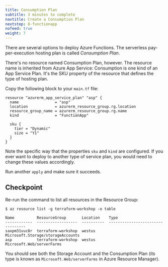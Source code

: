 ```yaml
---
title: Consumption Plan
subtitle: 3 minutes to complete
navtitle: Create a Consumption Plan
nextstep: 8-functionapp
nofeed: true
weight: 7
---
```


There are several options to deploy Azure Functions. The serverless pay-per-execution hosting plan is called *Consumption Plan*.

There's no resource named Consumption Plan, however. The resource name is inherited from Azure App Service: Consumption is one kind of an App Service Plan. It's the SKU property of the resource that defines the type of hosting plan.

Copy the following block to your `main.tf` file:

``` hcl
resource "azurerm_app_service_plan" "asp" {
  name                = "asp"
  location            = azurerm_resource_group.rg.location
  resource_group_name = azurerm_resource_group.rg.name
  kind                = "FunctionApp"

  sku {
    tier = "Dynamic"
    size = "Y1"
  }
}
```

Note the specific way that the properties `sku` and `kind` are configured. If you ever want to deploy to another type of service plan, you would need to change these values accordingly.

Run another `apply` and make sure it succeeds.

## Checkpoint

Re-run the command to list all resources in the Resource Group:

```
$ az resource list -g terraform-workshop -o table

Name          ResourceGroup       Location    Type
------------  ------------------  ----------  ---------------------------------
saxpm31vuc8r  terraform-workshop  westus      Microsoft.Storage/storageAccounts
asp           terraform-workshop  westus      Microsoft.Web/serverFarms
```

You should see both the Storage Account and the Consumption Plan (its type is known as `Microsoft.Web/serverFarms` in Azure Resource Manager).
